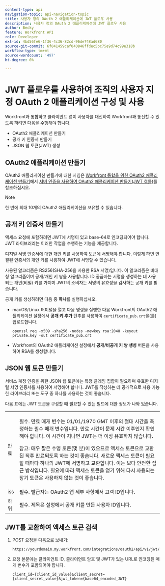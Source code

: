 ```yaml
---
content-type: api
navigation-topic: api-navigation-topic
title: 사용자 정의 OAuth 2 애플리케이션에 JWT 플로우 사용
description: 사용자 정의 OAuth 2 애플리케이션에 JWT 플로우 사용
author: Becky
feature: Workfront API
role: Developer
exl-id: 4bd56fe6-1f36-4c36-82cd-96de748ad680
source-git-commit: 6f041459caf040846ffdec5bc75e9d74c99e318b
workflow-type: tm+mt
source-wordcount: '497'
ht-degree: 0%

---
```


# JWT 플로우를 사용하여 조직의 사용자 지정 OAuth 2 애플리케이션 구성 및 사용

Workfront과 통합하고 클라이언트 앱이 사용자를 대신하여 Workfront과 통신할 수 있도록 하려면 다음을 수행해야 합니다.

* OAuth2 애플리케이션 만들기
* 공개 키 인증서 만들기
* JSON 웹 토큰(JWT) 생성

## OAuth2 애플리케이션 만들기

OAuth2 애플리케이션 만들기에 대한 지침은 [Workfront 통합을 위한 OAuth2 애플리케이션 만들기](../../administration-and-setup/configure-integrations/create-oauth-application.md)에서 [서버 인증을 사용하여 OAuth2 애플리케이션 만들기(JWT 흐름)](../../administration-and-setup/configure-integrations/create-oauth-application.md#create2)를 참조하십시오.

>[!NOTE]
>
>한 번에 최대 10개의 OAuth2 애플리케이션을 보유할 수 있습니다.

## 공개 키 인증서 만들기

액세스 요청에 포함하려면 JWT에 서명이 있고 base-64로 인코딩되어야 합니다. JWT 라이브러리는 이러한 작업을 수행하는 기능을 제공합니다.

디지털 서명 인증서에 대한 개인 키를 사용하여 토큰에 서명해야 합니다. 이렇게 하면 연결된 인증서의 개인 키를 사용하여 JWT에 서명할 수 있습니다.

사용된 알고리즘은 RS256(SHA-256을 사용한 RSA 서명)입니다. 이 알고리즘은 비대칭 알고리즘이며 공개/개인 키 쌍을 사용합니다. ID 공급자는 서명을 생성하는 데 사용되는 개인(비밀) 키를 가지며 JWT의 소비자는 서명의 유효성을 검사하는 공개 키를 받습니다.

공개 키를 생성하려면 다음 중 **하나**&#x200B;를 실행하십시오.

* macOS/Linux 터미널을 열고 다음 명령을 실행한 다음 Workfront의 OAuth2 애플리케이션 설정에서 **공개 키 추가** 단추를 사용하여 `certificate_pub.crt`을(를) 업로드합니다.

  <!-- [Copy](javascript:void(0);) -->
  <pre><code>openssl req -x509 -sha256 -nodes -newkey rsa:2048 -keyout private.key -out certificate_pub.crt</code></pre>

* Workfront의 OAuth2 애플리케이션 설정에서 **공개/비공개 키 쌍 생성** 버튼을 사용하여 RSA를 생성합니다.

## JSON 웹 토큰 만들기

서비스 계정 인증을 위한 JSON 웹 토큰에는 특정 클레임 집합이 필요하며 유효한 디지털 서명 인증서를 사용하여 서명해야 합니다. JWT를 작성하는 데 공개적으로 사용 가능한 라이브러리 또는 도구 중 하나를 사용하는 것이 좋습니다.

다음 표에는 JWT 토큰을 구성할 때 필요할 수 있는 필드에 대한 정보가 나와 있습니다.

<table style="table-layout:auto"> 
 <col> 
 <col> 
 <tbody> 
  <tr> 
   <td role="rowheader">만료</td> 
   <td> <p>필수. 만료 매개 변수는 01/01/1970 GMT 이후의 절대 시간을 측정하는 필수 매개 변수입니다. 만료 시간이 문제 시간 이후인지 확인해야 합니다. 이 시간이 지나면 JWT는 더 이상 유효하지 않습니다. </p> <p>참고: 매우 짧은 수명 토큰(몇 분)이 있으므로 액세스 토큰으로 교환된 직후 만료되도록 하는 것이 좋습니다. 새로운 액세스 토큰이 필요할 때마다 하나의 JWT에 서명하고 교환합니다. 이는 보다 안전한 접근 방식입니다. 필요에 따라 액세스 토큰을 얻기 위해 다시 사용되는 장기 토큰은 사용하지 않는 것이 좋습니다.</p> </td> 
  </tr> 
  <tr> 
   <td role="rowheader">iss</td> 
   <td>필수. 발급자는 OAuth2 앱 세부 사항에서 고객 ID입니다.</td> 
  </tr> 
  <tr> 
   <td role="rowheader">하위</td> 
   <td>필수. 제목은 설정에서 공개 키를 만든 사용자 ID입니다.</td> 
  </tr> 
 </tbody> 
</table>

## JWT를 교환하여 액세스 토큰 검색

1. POST 요청을 다음으로 보내기:

   <!-- [Copy](javascript:void(0);) -->
   <pre><code>https://yourdomain.my.workfront.com/integrations/oauth2/api/v1/jwt/exchange</code></pre>

1. 요청 본문에는 클라이언트 ID, 클라이언트 암호 및 JWT가 있는 URL로 인코딩된 매개 변수가 포함되어야 합니다.

   <!-- [Copy](javascript:void(0);) -->
   <pre><code>client_id={client_id_value}&client_secret={client_secret_value}&jwt_token={base64_encoded_JWT}</code></pre>

 

